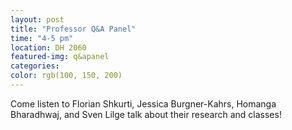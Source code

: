 ```yaml
---
layout: post
title: "Professor Q&A Panel"
time: "4-5 pm"
location: DH 2060
featured-img: q&apanel
categories:
color: rgb(100, 150, 200)
---
```


Come listen to Florian Shkurti, Jessica Burgner-Kahrs, Homanga Bharadhwaj, and Sven Lilge talk about their research and classes!
